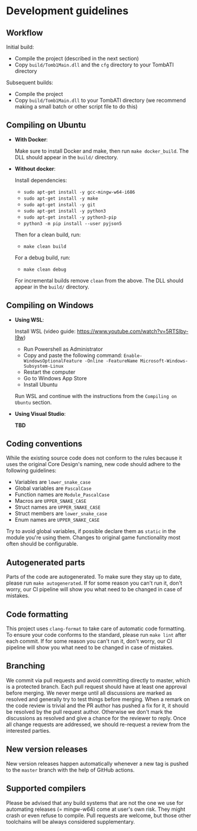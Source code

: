 # Development guidelines

## Workflow

Initial build:

- Compile the project (described in the next section)
- Copy `build/Tomb1Main.dll` and the `cfg` directory to your TombATI directory

Subsequent builds:

- Compile the project
- Copy `build/Tomb1Main.dll` to your TombATI directory
  (we recommend making a small batch or other script file to do this)

## Compiling on Ubuntu

- **With Docker**:

    Make sure to install Docker and make, then run `make docker_build`.
    The DLL should appear in the `build/` directory.

- **Without docker**:

    Install dependencies:

    - `sudo apt-get install -y gcc-mingw-w64-i686`
    - `sudo apt-get install -y make`
    - `sudo apt-get install -y git`
    - `sudo apt-get install -y python3`
    - `sudo apt-get install -y python3-pip`
    - `python3 -m pip install --user pyjson5`

    Then for a clean build, run:

    - `make clean build`

    For a debug build, run:

    - `make clean debug`

    For incremental builds remove `clean` from the above.
    The DLL should appear in the `build/` directory.

## Compiling on Windows

- **Using WSL**:

    Install WSL (video guide: https://www.youtube.com/watch?v=5RTSlby-l9w)

    - Run Powershell as Administrator
    - Copy and paste the following command: `Enable-WindowsOptionalFeature -Online -FeatureName Microsoft-Windows-Subsystem-Linux`
    - Restart the computer
    - Go to Windows App Store
    - Install Ubuntu

    Run WSL and continue with the instructions from the `Compiling on Ubuntu` section.

- **Using Visual Studio**:

    **TBD**

## Coding conventions

While the existing source code does not conform to the rules because it uses
the original Core Design's naming, new code should adhere to the following
guidelines:

- Variables are `lower_snake_case`
- Global variables are `PascalCase`
- Function names are `Module_PascalCase`
- Macros are `UPPER_SNAKE_CASE`
- Struct names are `UPPER_SNAKE_CASE`
- Struct members are `lower_snake_case`
- Enum names are `UPPER_SNAKE_CASE`

Try to avoid global variables, if possible declare them as `static` in the
module you're using them. Changes to original game functionality most often
should be configurable.

## Autogenerated parts

Parts of the code are autogenerated. To make sure they stay up to date, please
run `make autogenerated`. If for some reason you can't run it, don't worry, our
CI pipeline will show you what need to be changed in case of mistakes.

## Code formatting

This project uses `clang-format` to take care of automatic code formatting. To
ensure your code conforms to the standard, please run `make lint` after each
commit. If for some reason you can't run it, don't worry, our CI pipeline will
show you what need to be changed in case of mistakes.

## Branching

We commit via pull requests and avoid committing directly to master, which is
a protected branch. Each pull request should have at least one approval before
merging. We never merge until all discussions are marked as resolved and
generally try to test things before merging. When a remark on the code review
is trivial and the PR author has pushed a fix for it, it should be resolved by
the pull request author. Otherwise we don't mark the discussions as resolved
and give a chance for the reviewer to reply. Once all change requests are
addressed, we should re-request a review from the interested parties.

## New version releases

New version releases happen automatically whenever a new tag is pushed to the
`master` branch with the help of GitHub actions.

## Supported compilers

Please be advised that any build systems that are not the one we use for
automating releases (= mingw-w64) come at user's own risk. They might crash or
even refuse to compile. Pull requests are welcome, but those other toolchains
will be always considered supplementary.
